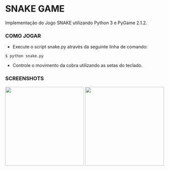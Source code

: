 # SNAKE GAME

Implementação do Jogo SNAKE utilizando Python 3 e PyGame 2.1.2.

### COMO JOGAR

* Execute o script snake.py através da seguinte linha de comando:

```
$ python snake.py
```

* Controle o movimento da cobra utilizando as setas do teclado.


### SCREENSHOTS

<p align="center">
<img src="https://github.com/RafaelMarasca/media/blob/main/snake_screenshots/snake2.png?raw=true" width="250">

<img src="https://github.com/RafaelMarasca/media/blob/main/snake_screenshots/snake1.png?raw=true" width="250">
</p>
